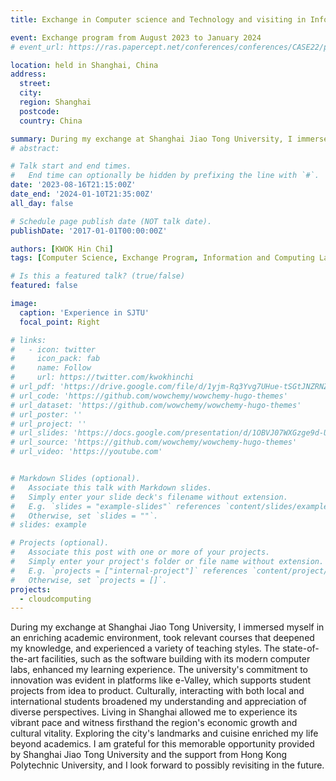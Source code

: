 ```yaml
---
title: Exchange in Computer science and Technology and visiting in Information and Technology Lab at Shanghai Jiao Tong University

event: Exchange program from August 2023 to January 2024
# event_url: https://ras.papercept.net/conferences/conferences/CASE22/program/CASE22_ContentListWeb_1.html

location: held in Shanghai, China
address:
  street: 
  city: 
  region: Shanghai
  postcode: 
  country: China

summary: During my exchange at Shanghai Jiao Tong University, I immersed myself in an enriching academic environment, took relevant courses that deepened my knowledge, and experienced a variety of teaching styles. The state-of-the-art facilities, such as the software building with its modern computer labs, enhanced my learning experience.
# abstract: 

# Talk start and end times.
#   End time can optionally be hidden by prefixing the line with `#`.
date: '2023-08-16T21:15:00Z'
date_end: '2024-01-10T21:35:00Z'
all_day: false

# Schedule page publish date (NOT talk date).
publishDate: '2017-01-01T00:00:00Z'

authors: [KWOK Hin Chi]
tags: [Computer Science, Exchange Program, Information and Computing Lab, Shanghai Jiao Tong University]

# Is this a featured talk? (true/false)
featured: false

image:
  caption: 'Experience in SJTU'
  focal_point: Right

# links:
#   - icon: twitter
#     icon_pack: fab
#     name: Follow
#     url: https://twitter.com/kwokhinchi
# url_pdf: 'https://drive.google.com/file/d/1yjm-Rq3Yvg7UHue-tSGtJNZRNZPrOeuX/view?usp=drive_link'
# url_code: 'https://github.com/wowchemy/wowchemy-hugo-themes'
# url_dataset: 'https://github.com/wowchemy/wowchemy-hugo-themes'
# url_poster: ''
# url_project: ''
# url_slides: 'https://docs.google.com/presentation/d/1OBVJ07WXGzge9d-UZCD76Cx5bwoX6Va_/edit?usp=drive_link&ouid=102358073185606588058&rtpof=true&sd=true'
# url_source: 'https://github.com/wowchemy/wowchemy-hugo-themes'
# url_video: 'https://youtube.com'


# Markdown Slides (optional).
#   Associate this talk with Markdown slides.
#   Simply enter your slide deck's filename without extension.
#   E.g. `slides = "example-slides"` references `content/slides/example-slides.md`.
#   Otherwise, set `slides = ""`.
# slides: example

# Projects (optional).
#   Associate this post with one or more of your projects.
#   Simply enter your project's folder or file name without extension.
#   E.g. `projects = ["internal-project"]` references `content/project/deep-learning/index.md`.
#   Otherwise, set `projects = []`.
projects:
  - cloudcomputing
---
```


<!-- Nowadays, with the advancement of production technologies, the manufacturing paradigm has gradually shifted from mass production to a small-batch and high-variety personalized production manner, urged by high flexible automation capabilities. In this paradigm, the existing inspection and assembly processes after manufacturing still rely to a large extent on either human operators with low efficiency or machines with low flexibility. To solve this issue, human-robot collaboration (HRC) has been a prevailing topic of recent concerns. Current robot control strategies in human-machine collaboration are mainly through pre-defined programming and do not yet meet the need for flexible and adaptable tasks in individualised production. To address this challenge, this paper proposes a deep reinforcement learning (DRL) approach based on meta-learning to drive robots in HRC. It enables collaborative robots (cobots) to acquire basic skills and perform tasks based on personalised production requirements, improving learning efficiency and thus quickly adapting to new tasks for human operators. The robot control task was carried out in a simulated environment taken from a real production scenario to assess its efficacy. Experimental results show that our proposed method enables the robot to learn and perform HRC tasks quickly and outperforms the baseline DRL method in terms of success rate. -->

<!-- {{% callout note %}}
Click on the **Slides** button above to view the built-in slides feature.
{{% /callout %}}

Slides can be added in a few ways:

- **Create** slides using Wowchemy's [_Slides_](https://wowchemy.com/docs/managing-content/#create-slides) feature and link using `slides` parameter in the front matter of the talk file
- **Upload** an existing slide deck to `static/` and link using `url_slides` parameter in the front matter of the talk file
- **Embed** your slides (e.g. Google Slides) or presentation video on this page using [shortcodes](https://wowchemy.com/docs/writing-markdown-latex/).

Further event details, including [page elements](https://wowchemy.com/docs/writing-markdown-latex/) such as image galleries, can be added to the body of this page. -->

During my exchange at Shanghai Jiao Tong University, I immersed myself in an enriching academic environment, took relevant courses that deepened my knowledge, and experienced a variety of teaching styles. The state-of-the-art facilities, such as the software building with its modern computer labs, enhanced my learning experience. The university's commitment to innovation was evident in platforms like e-Valley, which supports student projects from idea to product. Culturally, interacting with both local and international students broadened my understanding and appreciation of diverse perspectives. Living in Shanghai allowed me to experience its vibrant pace and witness firsthand the region's economic growth and cultural vitality. Exploring the city's landmarks and cuisine enriched my life beyond academics. I am grateful for this memorable opportunity provided by Shanghai Jiao Tong University and the support from Hong Kong Polytechnic University, and I look forward to possibly revisiting in the future.